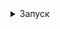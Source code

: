 <details><summary>Запуск</summary>
Для того, чтобы запустить необходимо проделать следующие шаги на Windows, установите [Git Bash](https://git-scm.com/)

1. Склонируйте репозиторий

```shell
git clone https://github.com/maksim25y/TestApplication.git
```

2. Скачайте и установите Docker

Скачать и найти инструкцию по установке вы можете на официальном сайте [Docker](https://www.docker.com)

3. Запустите приложение в Docker

Для этого откройте терминал и перейдите в папку репозитория

```shell
cd TestApplication
```
Далее введите команду
```shell
docker-compose up
```
Готово! Сервер запущен.
Чтобы зайти на сайт перейдите по адресу: localhost:8080
Для просмотра документаци к API необходимо перейти по адресу: http://localhost:8080/swagger-ui.html

Чтобы остановить работу контейнеров, в терминале, откуда вы запускали docker-compose нажмите Ctrl+C (Control + C для Mac)
</details>
